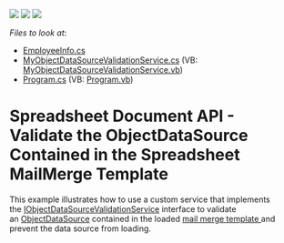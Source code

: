 <!-- default badges list -->
![](https://img.shields.io/endpoint?url=https://codecentral.devexpress.com/api/v1/VersionRange/128613111/16.2.7%2B)
[![](https://img.shields.io/badge/Open_in_DevExpress_Support_Center-FF7200?style=flat-square&logo=DevExpress&logoColor=white)](https://supportcenter.devexpress.com/ticket/details/T515368)
[![](https://img.shields.io/badge/📖_How_to_use_DevExpress_Examples-e9f6fc?style=flat-square)](https://docs.devexpress.com/GeneralInformation/403183)
<!-- default badges end -->
<!-- default file list -->
*Files to look at*:

* [EmployeeInfo.cs](./CS/EmployeeInfo/EmployeeInfo.cs)
* [MyObjectDataSourceValidationService.cs](./CS/MailMergeExample/MyObjectDataSourceValidationService.cs) (VB: [MyObjectDataSourceValidationService.vb](./VB/MailMergeExample/MyObjectDataSourceValidationService.vb))
* [Program.cs](./CS/MailMergeExample/Program.cs) (VB: [Program.vb](./VB/MailMergeExample/Program.vb))
<!-- default file list end -->
# Spreadsheet Document API - Validate the ObjectDataSource Contained in the Spreadsheet MailMerge Template


This example illustrates how to use a custom service that implements the <a href="http://help.devexpress.com/#CoreLibraries/clsDevExpressXtraSpreadsheetServicesIObjectDataSourceValidationServicetopic">IObjectDataSourceValidationService</a> interface to validate an <a href="https://documentation.devexpress.com/#CoreLibraries/clsDevExpressDataAccessObjectBindingObjectDataSourcetopic">ObjectDataSource</a> contained in the loaded <a href="http://help.devexpress.com/#DocumentServer/CustomDocument118747">mail merge template </a>and prevent the data source from loading.

<br/>


